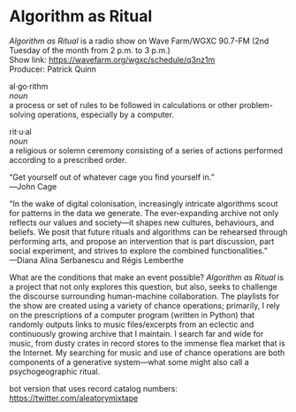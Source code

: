 # Algorithm as Ritual

<i>Algorithm as Ritual</i> is a radio show on Wave Farm/WGXC 90.7-FM (2nd Tuesday of the month from 2 p.m. to 3 p.m.)<br> 
Show link: https://wavefarm.org/wgxc/schedule/q3nz1m<br>
Producer: Patrick Quinn<br>

al·go·rithm<br>
<i>noun</i><br>
a process or set of rules to be followed in calculations or other problem-solving operations, especially by a computer.<br>

rit·u·al<br>
<i>noun</i><br>
a religious or solemn ceremony consisting of a series of actions performed according to a prescribed order.<br>

“Get yourself out of whatever cage you find yourself in.”<br>
―John Cage<br>

“In the wake of digital colonisation, increasingly intricate algorithms scout for patterns in the data we generate. The ever-expanding archive not only reflects our values and society—it shapes new cultures, behaviours, and beliefs. We posit that future rituals and algorithms can be rehearsed through performing arts, and propose an intervention that is part discussion, part social experiment, and strives to explore the combined functionalities.”<br>
—Diana Alina Serbanescu and Régis Lemberthe<br>

What are the conditions that make an event possible? <i>Algorithm as Ritual</i> is a project that not only explores this question, but also, seeks to challenge the discourse surrounding human-machine collaboration. The playlists for the show are created using a variety of chance operations; primarily, I rely on the prescriptions of a computer program (written in Python) that randomly outputs links to music files/excerpts from an eclectic and continuously growing archive that I maintain. I search far and wide for music, from dusty crates in record stores to the immense flea market that is the Internet. My searching for music and use of chance operations are both components of a generative system—what some might also call a psychogeographic ritual. 

bot version that uses record catalog numbers: https://twitter.com/aleatorymixtape
